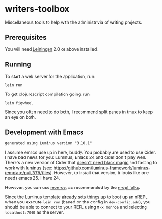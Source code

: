 # writers-toolbox

Miscellaneous tools to help with the administrivia of writing projects.


## Prerequisites

You will need [Leiningen][1] 2.0 or above installed.

[1]: https://github.com/technomancy/leiningen

## Running

To start a web server for the application, run:

    lein run 
    
To get clojurescript compilation going, run 

    lein figwheel
    
Since you often need to do both, I recommend split panes in tmux to keep an eye on both.

## Development with Emacs

`generated using Luminus version "3.10.1"`


I assume emacs use up in here, buddy. You probably are used to use Cider.
I have bad news for you: Luminus, Emacs 24 and cider don't play well. There's a new version of Cider that [doesn't need black magic](https://github.com/clojure-emacs/cider/blob/master/doc/installation.md#ciders-nrepl-middleware) and fasting to work with luminus (see: https://github.com/luminus-framework/luminus-template/pull/376/files). However, to install that version, it looks like one needs emacs 25. I have 24. 

However, you can use [monroe](https://github.com/sanel/monroe), as recommended by the [nrepl folks](https://github.com/clojure/tools.nrepl).

Since the Luminus template [already sets things up](http://www.luminusweb.net/docs/repl.html#connecting_to_the_nrepl) to boot up an nREPL when you execute `lein run` (based on the config in `dev-config.edn`), you should be able to connect to your REPL using `M-x monroe` and selecting `localhost:7000` as the server.
